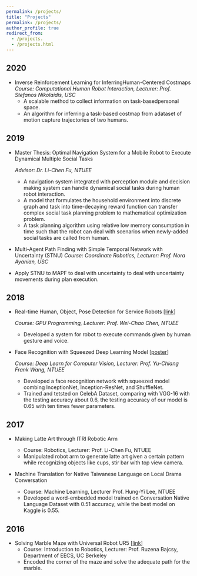 ```yaml
---
permalink: /projects/
title: "Projects"
permalink: /projects/
author_profile: true
redirect_from:
  - /projects.
  - /projects.html
---
```


## 2020
* Inverse Reinforcement Learning for InferringHuman-Centered Costmaps
  *Course: Computational Human Robot Interaction, Lecturer: Prof. Stefanos Nikolaidis, USC*
  * A scalable method to collect information on task-basedpersonal space.
  * An algorithm for inferring a task-based costmap from adataset of motion capture trajectories of two humans.

## 2019
* Master Thesis: Optimal Navigation System for a Mobile Robot to Execute Dynamical Multiple Social Tasks
  
  *Advisor: Dr. Li-Chen Fu, NTUEE*
  * A navigation system integrated with perception module and decision making system can handle dynamical social tasks during human robot interaction.
  * A model that formulates the household environment into discrete graph and task into time-decaying reward function can transfer complex social task planning problem to mathematical optimization problem. 
  * A task planning algorithm using relative low memory consumption in time such that the robot can deal with scenarios when newly-added social tasks are called from human. 


*  Multi-Agent Path Finding with Simple Temporal Network with Uncertainty (STNU)
  *Course: Coordinate Robotics, Lecturer: Prof. Nora Ayanian, USC*
  * Apply STNU to MAPF to deal with uncertainty to deal with uncertainty movements during plan execution.

## 2018
* Real-time Human, Object, Pose Detection for Service Robots [[link](https://a9451406.wixsite.com/gpgpurobotproject)]
  
  *Course: GPU Programming, Lecturer: Prof. Wei-Chao Chen, NTUEE*
  * Developed a system for robot to execute commands given by human gesture and voice.

* Face Recognition with Squeezed Deep Learning Model [[poster](https://drive.google.com/file/d/1jlZSmr7yZB87IewN-447M4WQPaK8Qv4I/view)]
  
  *Course: Deep Learn for Computer Vision, Lecturer: Prof. Yu-Chiang Frank Wang, NTUEE*
  * Developed a face recognition network with squeezed model combing InceptionNet, Inception-ResNet, and ShuffleNet.
  * Trained and tetsted on CelebA Dataset, comparing with VGG-16 with the testing accuracy about 0.6, the testing accuracy of our model is 0.65 with ten times fewer parameters.

## 2017
* Making Latte Art through ITRI Robotic Arm
  * Course: Robotics, Lecturer: Prof. Li-Chen Fu, NTUEE
  * Manipulated robot arm to generate latte art given a certain pattern while recognizing objects like cups, stir bar with top view camera.

* Machine Translation for Native Taiwanese Language on Local Drama Conversation
  * Course: Machine Learning, Lecturer Prof. Hung-Yi Lee, NTUEE
  * Developed a word-embedded model trained on Conversation Native Language Dataset with 0.51 accuracy, while the best model on Kaggle is 0.55.

## 2016
* Solving Marble Maze with Universal Robot UR5 [[link](https://awehandsomemore.wixsite.com/ur5projectmarblemaze)]
  * Course: Introduction to Robotics, Lecturer: Prof. Ruzena Bajcsy, Department of EECS, UC Berkeley
  * Encoded the corner of the maze and solve the adequate path for the marble.
